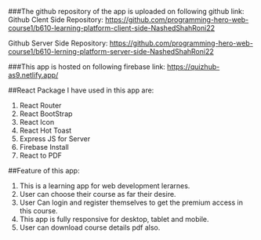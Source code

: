 ###The github repository of the app is uploaded on following github link:
Github Clent Side Repository:
https://github.com/programming-hero-web-course1/b610-learning-platform-client-side-NashedShahRoni22

Github Server Side Repository:
https://github.com/programming-hero-web-course1/b610-lerning-platform-server-side-NashedShahRoni22

###This app is hosted on following firebase link:
https://quizhub-as9.netlify.app/

##React Package I have used in this app are:
1. React Router
2. React BootStrap
3. React Icon
4. React Hot Toast
5. Express JS for Server
6. Firebase Install
7. React to PDF


##Feature of this app:
1. This is a learning app for web development lerarnes.
2. User can choose their course as far their desire.
3. User Can login and register themselves to get the premium access in this course.
4. This app is fully responsive for desktop, tablet and mobile.
5. User can download course details pdf also. 
